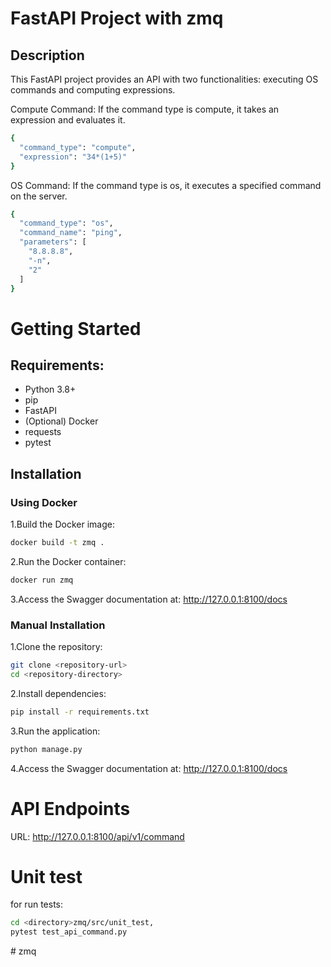 # FastAPI Project with zmq

## Description
This FastAPI project provides an API with two functionalities: executing OS commands and computing expressions.

Compute Command: If the command type is compute, it takes an expression and evaluates it.

```bash
{
  "command_type": "compute",
  "expression": "34*(1+5)"
}
```

OS Command: If the command type is os, it executes a specified command on the server.
```bash
{
  "command_type": "os",
  "command_name": "ping",
  "parameters": [
    "8.8.8.8",
    "-n", 
    "2"
  ]
}
```

# Getting Started

## Requirements:
- Python 3.8+
- pip
- FastAPI
- (Optional) Docker
- requests
- pytest

## Installation

### Using Docker
1.Build the Docker image:
```bash
docker build -t zmq .
```
2.Run the Docker container:
```bash
docker run zmq
```
3.Access the Swagger documentation at: http://127.0.0.1:8100/docs

### Manual Installation
1.Clone the repository:
```bash
git clone <repository-url>
cd <repository-directory>
```
2.Install dependencies:
```bash
pip install -r requirements.txt
```
3.Run the application:
```bash
python manage.py
```
4.Access the Swagger documentation at: http://127.0.0.1:8100/docs

# API Endpoints
URL: http://127.0.0.1:8100/api/v1/command


# Unit test
for run tests:
```bash
cd <directory>zmq/src/unit_test,
pytest test_api_command.py
```











#   z m q 
 
 
